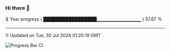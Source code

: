 ### Hi there 👋

⏳ Year progress { █████████████████▁▁▁▁▁▁▁▁▁▁▁▁▁ } 57.67 %

---

⏰ Updated on Tue, 30 Jul 2024 01:25:19 GMT

![Progress Bar CI](https://github.com/ZhaoGui/ZhaoGui/workflows/Progress%20Bar%20CI/badge.svg)
